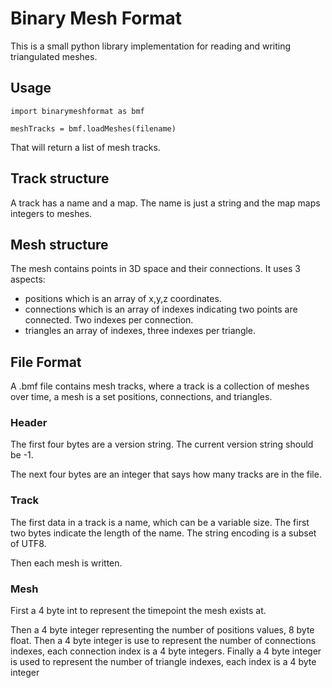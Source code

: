 # Binary Mesh Format

This is a small python library implementation for reading and writing triangulated meshes.

## Usage
```
import binarymeshformat as bmf

meshTracks = bmf.loadMeshes(filename)
```

That will return a list of mesh tracks.

## Track structure

A track has a name and a map. The name is just a string and the map maps integers to meshes.

## Mesh structure

The mesh contains points in 3D space and their connections. It uses 3 aspects:

- positions which is an array of x,y,z coordinates. 
- connections which is an array of indexes indicating two points are connected. Two indexes per connection.
- triangles an array of indexes, three indexes per triangle. 

## File Format
A .bmf file contains mesh tracks, where a track is a collection of meshes over time, a mesh 
is a set positions, connections, and triangles.

### Header
The first four bytes are a version string. The current version string should be -1.

The next four bytes are an integer that says how many tracks are in the file.

### Track

The first data in a track is a name, which can be a variable size. The first two bytes indicate the length of the name. The string encoding is a subset of UTF8.

Then each mesh is written.

### Mesh
First a 4 byte int to represent the timepoint the mesh exists at. 

Then a 4 byte integer representing the number of positions values, 8 byte float.
Then a 4 byte integer is use to represent the number of connections indexes, each connection index is a 4 byte integers.
Finally a 4 byte integer is used to represent the number of triangle indexes, each index is a 4 byte integer 

